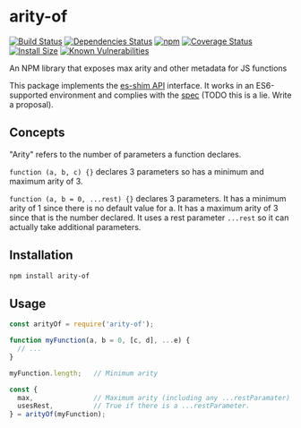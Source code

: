 # arity-of

[![Build Status](https://travis-ci.com/mikesamuel/arity-of.svg?branch=master)](https://travis-ci.com/mikesamuel/arity-of)
[![Dependencies Status](https://david-dm.org/mikesamuel/arity-of/status.svg)](https://david-dm.org/mikesamuel/arity-of)
[![npm](https://img.shields.io/npm/v/arity-of.svg)](https://www.npmjs.com/package/arity-of)
[![Coverage Status](https://coveralls.io/repos/github/mikesamuel/arity-of/badge.svg?branch=master)](https://coveralls.io/github/mikesamuel/arity-of?branch=master)
[![Install Size](https://packagephobia.now.sh/badge?p=arity-of)](https://packagephobia.now.sh/result?p=arity-of)
[![Known Vulnerabilities](https://snyk.io/test/github/mikesamuel/arity-of/badge.svg?targetFile=package.json)](https://snyk.io/test/github/mikesamuel/arity-of?targetFile=package.json)

An NPM library that exposes max arity and other metadata for JS functions

This package implements the [es-shim API](https://github.com/es-shims/api) interface. It works in an ES6-supported environment and complies with the [spec](http://www.ecma-international.org/ecma-262/9.0/) (TODO this is a lie.  Write a proposal).

## Concepts

"Arity" refers to the number of parameters a function declares.

`function (a, b, c) {}` declares 3 parameters so has a minimum and maximum arity of 3.

`function (a, b = 0, ...rest) {}` declares 3 parameters.  It has a minimum arity of 1 since
there is no default value for a.  It has a maximum arity of 3 since that is the number declared.
It uses a rest parameter `...rest` so it can actually take additional parameters.

## Installation

```sh
npm install arity-of
```

## Usage

```js
const arityOf = require('arity-of');

function myFunction(a, b = 0, [c, d], ...e) {
  // ...
}

myFunction.length;   // Minimum arity

const {
  max,               // Maximum arity (including any ...restParamater)
  usesRest,          // True if there is a ...restParameter.
} = arityOf(myFunction);
```
